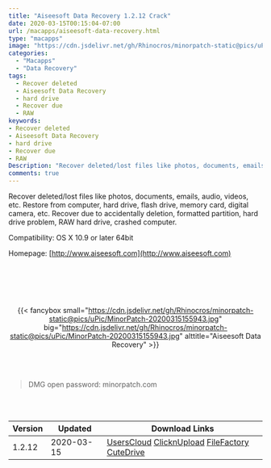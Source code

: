```yaml
---
title: "Aiseesoft Data Recovery 1.2.12 Crack"
date: 2020-03-15T00:15:04-07:00
url: /macapps/aiseesoft-data-recovery.html
type: "macapps"
image: "https://cdn.jsdelivr.net/gh/Rhinocros/minorpatch-static@pics/uPic/NtFtP6.png"
categories:
  - "Macapps"
  - "Data Recovery"
tags:
  - Recover deleted
  - Aiseesoft Data Recovery
  - hard drive
  - Recover due
  - RAW
keywords:
- Recover deleted
- Aiseesoft Data Recovery
- hard drive
- Recover due
- RAW
Description: "Recover deleted/lost files like photos, documents, emails, audio, videos, etc. Restore from computer, hard drive, flash drive, memory card, digital camera"
comments: true
---
```


Recover deleted/lost files like photos, documents, emails, audio, videos, etc. Restore from computer, hard drive, flash drive, memory card, digital camera, etc. Recover due to accidentally deletion, formatted partition, hard drive problem, RAW hard drive, crashed computer.

Compatibility: OS X 10.9 or later 64bit

Homepage: [http://www.aiseesoft.com](http://www.aiseesoft.com)

<br/>
<br/>
<script async src="https://pagead2.googlesyndication.com/pagead/js/adsbygoogle.js"></script>
<ins class="adsbygoogle"
     style="display:block; text-align:center;"
     data-ad-layout="in-article"
     data-ad-format="fluid"
     data-ad-client="ca-pub-8746275014476192"
     data-ad-slot="5144997159"></ins>
<script>
     (adsbygoogle = window.adsbygoogle || []).push({});
</script>
<br/>
<br/>


<center>

{{< fancybox small="https://cdn.jsdelivr.net/gh/Rhinocros/minorpatch-static@pics/uPic/MinorPatch-20200315155943.jpg" big="https://cdn.jsdelivr.net/gh/Rhinocros/minorpatch-static@pics/uPic/MinorPatch-20200315155943.jpg" alttitle="Aiseesoft Data Recovery" >}}

</center>

<br/>
<br/>


> DMG open password: minorpatch.com

<br/>

<br/>
<div id="history_version" class="history_version">

| Version | Updated | Download Links |
| ---- | ---- | ---- |
| 1.2.12 | 2020-03-15 | [UsersCloud](https://ouo.io/LAOpep)   [ClicknUpload](https://ouo.io/KlGMOX)   [FileFactory](https://ouo.io/V3R6Yc)   [CuteDrive](https://ouo.io/2xa69r) |

</div>
